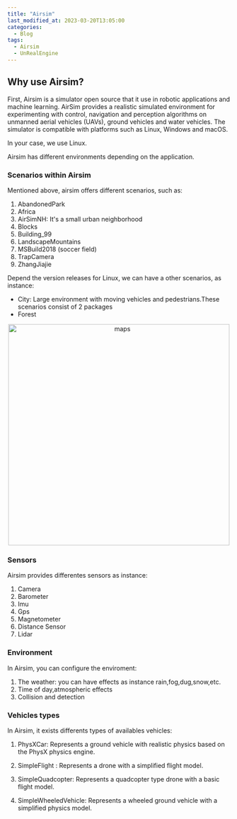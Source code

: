 ```yaml
---
title: "Airsim"
last_modified_at: 2023-03-20T13:05:00
categories:
  - Blog
tags:
  - Airsim
  - UnRealEngine
---
```


## Why use Airsim?
First, Airsim is a simulator open source that it use in robotic applications and machine learning. AirSim provides a realistic simulated environment for experimenting with control, navigation and perception algorithms on unmanned aerial vehicles (UAVs), ground vehicles and water vehicles. The simulator is compatible with platforms such as Linux, Windows and macOS.

In your case, we use Linux. 

Airsim has different environments depending on the application. 

### Scenarios within Airsim

Mentioned above, airsim offers different scenarios, such as: 

1. AbandonedPark
2. Africa
3. AirSimNH: It's a small urban neighborhood
4. Blocks 
5. Building_99 
6. LandscapeMountains
7. MSBuild2018 (soccer field)
8. TrapCamera
9. ZhangJiajie

Depend the version releases for Linux, we can have a other scenarios, as instance: 

- City: Large environment with moving vehicles and pedestrians.These scenarios consist of 2 packages
- Forest

<p align="center">
<img src="/2022-tfg-barbara-villalba/images/MAPS_AIRSIM.png" alt="maps" width="500"/>
</p>

### Sensors 

Airsim provides differentes sensors as instance: 

1. Camera
2. Barometer
3. Imu
4. Gps
5. Magnetometer
6. Distance Sensor
7. Lidar

### Environment

In Airsim, you can configure the enviroment:  

1. The weather: you can have effects as instance rain,fog,dug,snow,etc. 
2. Time of day,atmospheric effects
3. Collision and detection 

### Vehicles types 

In Airsim, it exists differents types of availables vehicles: 

1. PhysXCar: Represents a ground vehicle with realistic physics based on  the PhysX physics engine.

2. SimpleFlight : Represents a drone with a simplified flight model.

3. SimpleQuadcopter: Represents a quadcopter type drone with a basic flight model.

4. SimpleWheeledVehicle: Represents a wheeled ground vehicle with a simplified physics model.









